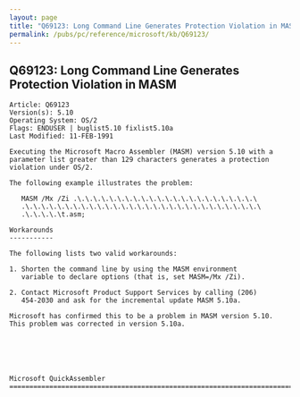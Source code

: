 ```yaml
---
layout: page
title: "Q69123: Long Command Line Generates Protection Violation in MASM"
permalink: /pubs/pc/reference/microsoft/kb/Q69123/
---
```


## Q69123: Long Command Line Generates Protection Violation in MASM

	Article: Q69123
	Version(s): 5.10
	Operating System: OS/2
	Flags: ENDUSER | buglist5.10 fixlist5.10a
	Last Modified: 11-FEB-1991
	
	Executing the Microsoft Macro Assembler (MASM) version 5.10 with a
	parameter list greater than 129 characters generates a protection
	violation under OS/2.
	
	The following example illustrates the problem:
	
	   MASM /Mx /Zi .\.\.\.\.\.\.\.\.\.\.\.\.\.\.\.\.\.\.\.\.\.\.\
	   .\.\.\.\.\.\.\.\.\.\.\.\.\.\.\.\.\.\.\.\.\.\.\.\.\.\.\.\.\.\
	   .\.\.\.\.\t.asm;
	
	Workarounds
	-----------
	
	The following lists two valid workarounds:
	
	1. Shorten the command line by using the MASM environment
	   variable to declare options (that is, set MASM=/Mx /Zi).
	
	2. Contact Microsoft Product Support Services by calling (206)
	   454-2030 and ask for the incremental update MASM 5.10a.
	
	Microsoft has confirmed this to be a problem in MASM version 5.10.
	This problem was corrected in version 5.10a.
	
	
	
	
	
	
	Microsoft QuickAssembler
	=============================================================================
